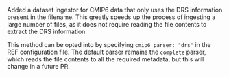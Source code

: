 Added a dataset ingestor for CMIP6 data that only uses the DRS information present in the filename. This greatly speeds up the process of ingesting a large number of files, as it does not require reading the file contents to extract the DRS information.

This method can be opted into by specifying `cmip6_parser: "drs"` in the REF configuration file. The default parser remains the `complete` parser, which reads the file contents to all the required metadata, but this will change in a future PR.
